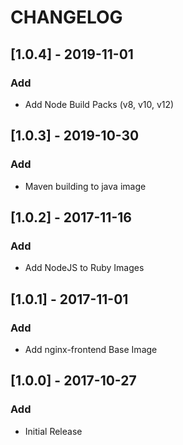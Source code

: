 # CHANGELOG

## [1.0.4] - 2019-11-01
### Add
- Add Node Build Packs (v8, v10, v12)

## [1.0.3] - 2019-10-30
### Add
- Maven building to java image

## [1.0.2] - 2017-11-16
### Add
- Add NodeJS to Ruby Images

## [1.0.1] - 2017-11-01
### Add
- Add nginx-frontend Base Image

## [1.0.0] - 2017-10-27
### Add
- Initial Release
